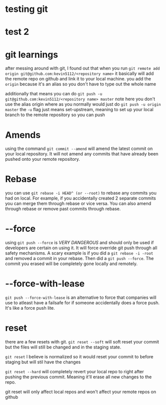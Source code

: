 # testing git

# test 2

# git learnings

after messing around with git, I found out that when you run
`git remote add origin git@github.com:kevin5112/<repository name>`
it basically will add the remote repo on github and link it to your local machine.
you add the `origin` because it's an alias so you don't have to type out the whole name

additionally that means you can do
`git push -u git@github.com:kevin5112/<repository name> master`
note here you don't use the alias origin where as you normally would just do
`git push -u origin master`
the `-u` flag just means set-upstream, meaning to set up your local branch to the remote repository so you can push

# Amends

using the command `git commit --amend` will amend the latest commit on your local repository. It will not amend any commits that have already been pushed onto your remote repository.

# Rebase

you can use `git rebase -i HEAD^ (or --root)` to rebase any commits you had on local. For example, if you accidentally created 2 separate commits you can merge them through rebase or vice versa. You can also amend through rebase or remove past commits through rebase.

# --force

using `git push --force` is _VERY DANGEROUS_ and should only be used if developers are certain on using it. It will force override git push through all safety mechanisms. A scary example is if you did a `git rebase -i -root` and removed a commit in your rebase. Then did a `git push --force`. The commit you erased will be completely gone locally and remotely.

# --force-with-lease

`git push --force-with-lease` is an alternative to force that companies will use to atleast have a failsafe for if someone accidentally does a force push. It's like a force push lite.

# reset

there are a few resets with git. `git reset --soft` will soft reset your commit but the files will still be changed and in the staging state.

`git reset` I believe is normalized so it would reset your commit to before staging but will stil have the changes

`git reset --hard` will completely revert your local repo to right after pushing the previous commit. Meaning it'll erase all new changes to the repo.

git reset will only affect local repos and won't affect your remote repos on github
